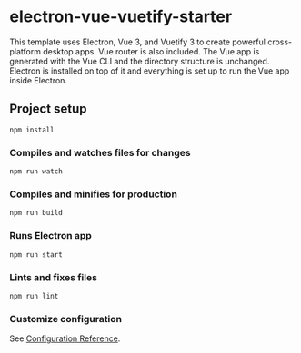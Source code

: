 # electron-vue-vuetify-starter

This template uses Electron, Vue 3, and Vuetify 3 to create powerful cross-platform desktop apps. Vue router is also included. The Vue app is generated with the Vue CLI and the directory structure is unchanged. Electron is installed on top of it and everything is set up to run the Vue app inside Electron.

## Project setup
```
npm install
```

### Compiles and watches files for changes
```
npm run watch
```

### Compiles and minifies for production
```
npm run build
```

### Runs Electron app
```
npm run start
```

### Lints and fixes files
```
npm run lint
```

### Customize configuration
See [Configuration Reference](https://cli.vuejs.org/config/).
